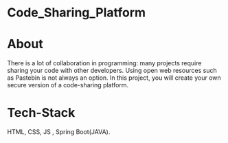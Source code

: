 # Code_Sharing_Platform

# About
There is a lot of collaboration in programming: many projects require sharing your code with other developers. Using open web resources such as Pastebin is not always an option. In this project, you will create your own secure version of a code-sharing platform.

# Tech-Stack
HTML, CSS, JS , Spring Boot(JAVA).

